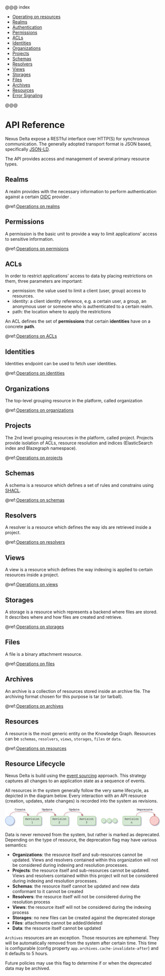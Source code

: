 @@@ index

* [Operating on resources](operating-on-resources.md)
* [Realms](realms-api.md)
* [Authentication](authentication.md)
* [Permissions](permissions-api.md)
* [ACLs](acls-api.md)
* [Identities](identities.md)
* [Organizations](orgs-api.md)
* [Projects](projects-api.md)
* [Schemas](schemas-api.md)
* [Resolvers](resolvers-api.md)
* [Views](views/index.md)
* [Storages](kg-storages-api.md)
* [Files](files-api.md)
* [Archives](archives-api.md)
* [Resources](resources-api.md)
* [Error Signaling](error-signaling.md)

@@@

# API Reference

Nexus Delta expose a RESTful interface over HTTP(S) for synchronous communication. The generally adopted transport format is JSON based, specifically [JSON-LD](https://json-ld.org/).

The API provides access and management of several primary resource types.


## Realms 
A realm provides with the necessary information to perform authentication against a certain [OIDC](https://en.wikipedia.org/wiki/OpenID_Connect) provider .  

@ref:[Operations on realms](realms-api.md)

## Permissions 
A permission is the basic unit to provide a way to limit applications' access to sensitive information.  

@ref:[Operations on permisions](permissions-api.md)

## ACLs

In order to restrict applications' access to data by placing restrictions on them, three parameters are important:

- permission: the value used to limit a client (user, group) access to resources.
- identity: a client identity reference, e.g. a certain user, a group, an anonymous user or someone who is authenticated to a certain realm.
- path: the location where to apply the restrictions

An ACL defines the set of **permissions** that certain **identities** have on a concrete **path**.

@ref:[Operations on ACLs](acls-api.md)

## Identities
Identities endpoint can be used to fetch user identities.

@ref:[Operations on identities](identities.md)


## Organizations 

The top-level grouping resource in the platform, called organization

@ref:[Operations on organizations](orgs-api.md)

## Projects

The 2nd level grouping resources in the platform, called project. Projects provide isolation of ACLs, resource resolution and indices (ElasticSearch index and Blazegraph namespace).

@ref:[Operations on projects](projects-api.md)

## Schemas

A schema is a resource which defines a set of rules and constrains using [SHACL](https://www.w3.org/TR/shacl/). 

@ref:[Operations on schemas](schemas-api.md)

## Resolvers

A resolver is a resource which defines the way ids are retrieved inside a project.

@ref:[Operations on resolvers](resolvers-api.md)

## Views

A view is a resource which defines the way indexing is applied to certain resources inside a project.

@ref:[Operations on views](views/index.md)

## Storages

A storage is a resource which represents a backend where files are stored. It describes where and how files are created and retrieve.

@ref:[Operations on storages](kg-storages-api.md)

## Files

A file is a binary attachment resource.

@ref:[Operations on files](files-api.md)

## Archives

An archive is a collection of resources stored inside an archive file. The archiving format chosen for this purpose is tar (or tarball).

@ref:[Operations on archives](archives-api.md)

## Resources

A resource is the most generic entity on the Knowledge Graph. Resources can be `schemas`, `resolvers`, `views`,
`storages`, `files` or `data`.

@ref:[Operations on resources](resources-api.md)

## Resource Lifecycle

Nexus Delta is build using the [event sourcing](https://martinfowler.com/eaaDev/EventSourcing.html) approach. This strategy captures all changes to an application state as a sequence of events.

All resources in the system generally follow the very same lifecycle, as depicted in the diagram below. Every interaction with an API resource (creation, updates, state changes) is recorded into the system as revisions.

![Resource Lifecycle](assets/resources/resource-lifecycle.png "Resource Lifecycle")

Data is never removed from the system, but rather is marked as deprecated. Depending on the type of resource, the deprecation flag may have various semantics:

- **Organizations**: the resource itself and sub-resources cannot be updated. Views and resolvers contained within this organization will not be considered during indexing and resolution processes.
- **Projects**: the resource itself and sub-resources cannot be updated. Views and resolvers contained within this project will not be considered during indexing and resolution processes.
- **Schemas**: the resource itself cannot be updated and new data conformant to it cannot be created
- **Resolvers**: the resource itself will not be considered during the resolution process
- **Views**: the resource itself will not be considered during the indexing process
- **Storages**: no new files can be created against the deprecated storage
- **Files**: attachments cannot be added/deleted
- **Data**: the resource itself cannot be updated

`Archives` resources are an exception. Those resources are ephemeral. They will be automatically removed from the system after certain time. This time is configurable (config property `app.archives.cache-invalidate-after`) and it defaults to 5 hours.

Future policies may use this flag to determine if or when the deprecated data may be archived.

[SHACL]: https://www.w3.org/TR/shacl/

